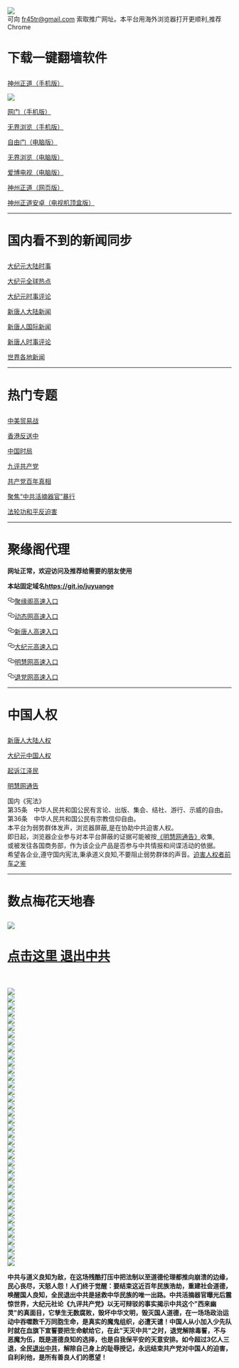 <a name="1" id="1" target="_blank"></a> <span id="1"></span>
<a name="2" id="2" target="_blank"></a> <span id="2"></span>
<a name="3" id="3" target="_blank"></a> <span id="3"></span>
<a name="4" id="4" target="_blank"></a> <span id="4"></span>
<a name="5" id="5" target="_blank"></a> <span id="5"></span>
<a name="6" id="6" target="_blank"></a> <span id="6"></span>
<a name="7" id="7" target="_blank"></a> <span id="7"></span>
<a name="8" id="8" target="_blank"></a> <span id="8"></span>
<a name="9" id="9" target="_blank"></a> <span id="9"></span>
<img src="https://raw.githubusercontent.com/cbzs/1/master/t/fq1.jpg"><br>
可向 fr45tr@gmail.com 索取推广网址。本平台用海外浏览器打开更顺利,推荐Chrome
<h1><p><strong>下载一键翻墙软件</strong></p></h1>
<p><a href="https://raw.githubusercontent.com/SzzdOgate/update/master/extras/SzzdOgate.apk?flcbzs">神州正道（手机版）</a><img src="https://raw.githubusercontent.com/hao369/a/master/benzoutuijian.gif" alt=""></p>
<img src="https://raw.githubusercontent.com/cbzs/1/master/t/sz.jpg"><br>
<p><a href="https://raw.githubusercontent.com/oGate2/Up/master/oGate.apk?flcbzs">网门（手机版）</a><img src="https://raw.githubusercontent.com/hao369/a/master/benzoutuijian.gif" alt=""></p>
<p><a href="https://raw.githubusercontent.com/wujieliulan/download/master/um.apk?raw=true">无界浏览（手机版）</a></p>
<p><a href="https://raw.githubusercontent.com/freegate-release/website/gh-pages/files/fgp.zip?flcbzs">自由门（电脑版）</a><img src="https://raw.githubusercontent.com/hao369/a/master/benzoutuijian.gif" alt=""></p>
<p><a href="https://raw.githubusercontent.com/wujieliulan/download/master/u.zip?flcbzs">无界浏览（电脑版）</a><img src="https://raw.githubusercontent.com/hao369/a/master/benzoutuijian.gif" alt=""></p>
<p><a href="https://raw.githubusercontent.com/cbzs/szzd1.github.io/master/szzd/iPPOTV.zip">爱博电视（电脑版）</a></p>
<p><a href="https://raw.githubusercontent.com/szzd1/szzd1.github.io/master/szzd/szzdogate.rar?flcbzs">神州正道（网页版）</a></p>
<p><a href="https://raw.githubusercontent.com/SzzdOgate/update/master/extras/SzzdOgateTV.apk?flcbzs">神州正道安卓（电视机顶盒版）</a></p>
<hr>
<h1><p><strong>国内看不到的新闻同步</strong></p></h1>
<p><a target="_blank" href="https://github.com/cbzs/djy/blob/master/gb/nsc413.md?flcbzs#1">大纪元大陆时事</a></p>
<p><a target="_blank" href="https://github.com/cbzs/djy/blob/master/gb/n24hr.md?flcbzs#1">大纪元全球热点</a></p>
<p><a target="_blank" href="https://github.com/cbzs/djy/blob/master/gb/news392.md?flcbzs#1">大纪元时事评论</a></p>
<p><a target="_blank" href="https://github.com/cbzs/ntdtv/blob/master/gb/prog204_1.md?flcbzs#1">新唐人大陆新闻</a></p>
<p><a target="_blank" href="https://github.com/cbzs/ntdtv/blob/master/gb/prog202_1.md?flcbzs#1">新唐人国际新闻</a></p>
<p><a target="_blank" href="https://github.com/cbzs/ntdtv/blob/master/gb/prog207_1.md?flcbzs#1">新唐人时事评论</a></p>
<p><a target="_blank" href="https://github.com/gfw-breaker/banned-news/blob/master/README.md?flcbzs&type=url14">世界各地新闻</a></p>
<hr>
<h1><p><strong>热门专题</strong></p></h1>
<p><a target="_blank" href="https://github.com/cbzs/ntdtv/blob/master/gb/prog1745_1.md?flcbzs#1">中美贸易战</a></p>
<p><a target="_blank" href="https://github.com/cbzs/ntdtv/blob/master/gb/prog205_1.md?flcbzs#1">香港反送中</a></p>
<p><a target="_blank" href="https://github.com/cbzs/ntdtv/blob/master/gb/prog1138_1.md?flcbzs#1">中国时局</a></p>
<p><a target="_blank" href="https://github.com/cbzs/9p/blob/master/README.md?flcbzs#1">九评共产党</a></p>
<p><a target="_blank" href="https://github.com/cbzs/ntdtv/blob/master/gb/prog1647_1.md?flcbzs#1">共产党百年真相</a></p>
<p><a target="_blank" href="https://github.com/cbzs/ntdtv/blob/master/gb/prog447_1.md?flcbzs#1">聚焦“中共活摘器官”暴行</a></p>
<p><a target="_blank" href="https://github.com/cbzs/ntdtv/blob/master/gb/prog1530_1.md?flcbzs#1">法轮功和平反迫害</a></p>
<hr><h1>聚缘阁代理</h1>
<p><strong>网址正常，欢迎访问及推荐给需要的朋友使用</strong></p>
<p><strong>本站固定域名<a href="https://git.io/juyuange" rel="nofollow">https://git.io/juyuange</a></strong></p>
<p>
<a id="user-content-聚缘阁高速入口" class="anchor" href="#%E8%81%9A%E7%BC%98%E9%98%81%E9%AB%98%E9%80%9F%E5%85%A5%E5%8F%A3" aria-hidden="true"><svg class="octicon octicon-link" viewbox="0 0 16 16" version="1.1" width="16" height="16" aria-hidden="true"><path fill-rule="evenodd" d="M4 9h1v1H4c-1.5 0-3-1.69-3-3.5S2.55 3 4 3h4c1.45 0 3 1.69 3 3.5 0 1.41-.91 2.72-2 3.25V8.59c.58-.45 1-1.27 1-2.09C10 5.22 8.98 4 8 4H4c-.98 0-2 1.22-2 2.5S3 9 4 9zm9-3h-1v1h1c1 0 2 1.22 2 2.5S13.98 12 13 12H9c-.98 0-2-1.22-2-2.5 0-.83.42-1.64 1-2.09V6.25c-1.09.53-2 1.84-2 3.25C6 11.31 7.55 13 9 13h4c1.45 0 3-1.69 3-3.5S14.5 6 13 6z"></path></svg></a><a href="https://ei87uml6i0.execute-api.ap-southeast-1.amazonaws.com/3" rel="nofollow">聚缘阁高速入口</a><img src="https://raw.githubusercontent.com/hao369/a/master/jyg.gif" alt="">
</p>
<p>
<a id="user-content-动态网高速入口" class="anchor" href="#%E5%8A%A8%E6%80%81%E7%BD%91%E9%AB%98%E9%80%9F%E5%85%A5%E5%8F%A3" aria-hidden="true"><svg class="octicon octicon-link" viewbox="0 0 16 16" version="1.1" width="16" height="16" aria-hidden="true"><path fill-rule="evenodd" d="M4 9h1v1H4c-1.5 0-3-1.69-3-3.5S2.55 3 4 3h4c1.45 0 3 1.69 3 3.5 0 1.41-.91 2.72-2 3.25V8.59c.58-.45 1-1.27 1-2.09C10 5.22 8.98 4 8 4H4c-.98 0-2 1.22-2 2.5S3 9 4 9zm9-3h-1v1h1c1 0 2 1.22 2 2.5S13.98 12 13 12H9c-.98 0-2-1.22-2-2.5 0-.83.42-1.64 1-2.09V6.25c-1.09.53-2 1.84-2 3.25C6 11.31 7.55 13 9 13h4c1.45 0 3-1.69 3-3.5S14.5 6 13 6z"></path></svg></a><a href="https://fg2.gsrty.cf" rel="nofollow">动态网高速入口</a><img src="https://raw.githubusercontent.com/hao369/a/master/jygdl.gif" alt="">
</p>
<p>
<a id="user-content-新唐人高速入口" class="anchor" href="#%E6%96%B0%E5%94%90%E4%BA%BA%E9%AB%98%E9%80%9F%E5%85%A5%E5%8F%A3" aria-hidden="true"><svg class="octicon octicon-link" viewbox="0 0 16 16" version="1.1" width="16" height="16" aria-hidden="true"><path fill-rule="evenodd" d="M4 9h1v1H4c-1.5 0-3-1.69-3-3.5S2.55 3 4 3h4c1.45 0 3 1.69 3 3.5 0 1.41-.91 2.72-2 3.25V8.59c.58-.45 1-1.27 1-2.09C10 5.22 8.98 4 8 4H4c-.98 0-2 1.22-2 2.5S3 9 4 9zm9-3h-1v1h1c1 0 2 1.22 2 2.5S13.98 12 13 12H9c-.98 0-2-1.22-2-2.5 0-.83.42-1.64 1-2.09V6.25c-1.09.53-2 1.84-2 3.25C6 11.31 7.55 13 9 13h4c1.45 0 3-1.69 3-3.5S14.5 6 13 6z"></path></svg></a><a href="https://fg2.gsrty.cf" rel="nofollow">新唐人高速入口</a>
</p>
<p>
<a id="user-content-大纪元高速入口" class="anchor" href="#%E5%A4%A7%E7%BA%AA%E5%85%83%E9%AB%98%E9%80%9F%E5%85%A5%E5%8F%A3" aria-hidden="true"><svg class="octicon octicon-link" viewbox="0 0 16 16" version="1.1" width="16" height="16" aria-hidden="true"><path fill-rule="evenodd" d="M4 9h1v1H4c-1.5 0-3-1.69-3-3.5S2.55 3 4 3h4c1.45 0 3 1.69 3 3.5 0 1.41-.91 2.72-2 3.25V8.59c.58-.45 1-1.27 1-2.09C10 5.22 8.98 4 8 4H4c-.98 0-2 1.22-2 2.5S3 9 4 9zm9-3h-1v1h1c1 0 2 1.22 2 2.5S13.98 12 13 12H9c-.98 0-2-1.22-2-2.5 0-.83.42-1.64 1-2.09V6.25c-1.09.53-2 1.84-2 3.25C6 11.31 7.55 13 9 13h4c1.45 0 3-1.69 3-3.5S14.5 6 13 6z"></path></svg></a><a href="https://fg2.gsrty.cf" rel="nofollow">大纪元高速入口</a>
</p>
<p>
<a id="user-content-明慧网高速入口" class="anchor" href="#%E6%98%8E%E6%85%A7%E7%BD%91%E9%AB%98%E9%80%9F%E5%85%A5%E5%8F%A3" aria-hidden="true"><svg class="octicon octicon-link" viewbox="0 0 16 16" version="1.1" width="16" height="16" aria-hidden="true"><path fill-rule="evenodd" d="M4 9h1v1H4c-1.5 0-3-1.69-3-3.5S2.55 3 4 3h4c1.45 0 3 1.69 3 3.5 0 1.41-.91 2.72-2 3.25V8.59c.58-.45 1-1.27 1-2.09C10 5.22 8.98 4 8 4H4c-.98 0-2 1.22-2 2.5S3 9 4 9zm9-3h-1v1h1c1 0 2 1.22 2 2.5S13.98 12 13 12H9c-.98 0-2-1.22-2-2.5 0-.83.42-1.64 1-2.09V6.25c-1.09.53-2 1.84-2 3.25C6 11.31 7.55 13 9 13h4c1.45 0 3-1.69 3-3.5S14.5 6 13 6z"></path></svg></a><a href="https://fg2.gsrty.cf" rel="nofollow">明慧网高速入口</a>
</p>
<p>
<a id="user-content-退党网高速入口" class="anchor" href="#%E9%80%80%E5%85%9A%E7%BD%91%E9%AB%98%E9%80%9F%E5%85%A5%E5%8F%A3" aria-hidden="true"><svg class="octicon octicon-link" viewbox="0 0 16 16" version="1.1" width="16" height="16" aria-hidden="true"><path fill-rule="evenodd" d="M4 9h1v1H4c-1.5 0-3-1.69-3-3.5S2.55 3 4 3h4c1.45 0 3 1.69 3 3.5 0 1.41-.91 2.72-2 3.25V8.59c.58-.45 1-1.27 1-2.09C10 5.22 8.98 4 8 4H4c-.98 0-2 1.22-2 2.5S3 9 4 9zm9-3h-1v1h1c1 0 2 1.22 2 2.5S13.98 12 13 12H9c-.98 0-2-1.22-2-2.5 0-.83.42-1.64 1-2.09V6.25c-1.09.53-2 1.84-2 3.25C6 11.31 7.55 13 9 13h4c1.45 0 3-1.69 3-3.5S14.5 6 13 6z"></path></svg></a><a href="https://fg2.gsrty.cf" rel="nofollow">退党网高速入口</a>
</p>
<p>
<hr>
<h1><p><strong>中国人权</strong></p></h1>
<p><a target="_blank" href="https://github.com/cbzs/ntdtv/blob/master/gb/prog1135_1.md?flcbzs#1">新唐人大陆人权</a></p>
<p><a target="_blank" href="https://github.com/cbzs/djy/blob/master/gb/ncid278.md?flcbzs#1">大纪元中国人权</a></p>
<p><a target="_blank" href="https://github.com/cbzs/djy/blob/master/gb/nf6123.md?flcbzs#1">起诉江泽民</a></p>
<p><a href="https://github.com/cbzs/mh/blob/master/README.md?flcbzs#1">明慧网通告</a></p>
国内《宪法》<br>
第35条　中华人民共和国公民有言论、出版、集会、结社、游行、示威的自由。<br>
第36条　中华人民共和国公民有宗教信仰自由。<br>
本平台为弱势群体发声，浏览器屏蔽,是在协助中共迫害人权。<br>
即日起，浏览器企业参与对本平台屏蔽的证据可能被按<a target="_blank" href="https://github.com/cbzs/mh/blob/master/README.md?flcbzs#1">《明慧网通告》</a>收集,<br>
或被发往各国商务部，作为该企业产品是否参与中共情报和间谍活动的依据。<br>
希望各企业,遵守国内宪法,秉承道义良知,不要阻止弱势群体的声音。<a target="_blank" href="https://github.com/cbzs/rq/blob/master/README.md?flcbzs#1">迫害人权者前车之鉴</a>
<hr>
<h1><p><strong>数点梅花天地春</strong></p></h1>
<img src="https://raw.githubusercontent.com/cbzs/1/master/t/01.jpg">
<h1><strong><a href="https://s3-us-west-1.amazonaws.com/ogaten/show.htm?ogQuit.aspx&from=852" rel="nofollow">点击这里 退出中共</a></strong></h1><br>
<br>
<img src="https://raw.githubusercontent.com/cbzs/1/master/t/03.jpg"><br>
<img src="https://raw.githubusercontent.com/cbzs/1/master/t/04.jpg"><br>
<img src="https://raw.githubusercontent.com/cbzs/1/master/t/06.jpg"><br>
<img src="https://raw.githubusercontent.com/cbzs/1/master/t/07.jpg"><br>
<img src="https://raw.githubusercontent.com/cbzs/1/master/t/10.jpg"><br>
<img src="https://raw.githubusercontent.com/cbzs/1/master/t/11.jpg"><br>
<img src="https://raw.githubusercontent.com/cbzs/1/master/t/12.jpg"><br>
<img src="https://raw.githubusercontent.com/cbzs/1/master/t/13.jpg"><br>
<img src="https://raw.githubusercontent.com/cbzs/1/master/t/14.jpg"><br>
<img src="https://raw.githubusercontent.com/cbzs/1/master/t/15.jpg"><br>
<img src="https://raw.githubusercontent.com/cbzs/1/master/t/16.jpg"><br>
<img src="https://raw.githubusercontent.com/cbzs/1/master/t/17.jpg"><br>
<img src="https://raw.githubusercontent.com/cbzs/1/master/t/18.jpg"><br>
<img src="https://raw.githubusercontent.com/cbzs/1/master/t/19.jpg"><br>
<img src="https://raw.githubusercontent.com/cbzs/1/master/t/20.jpg"><br>
<img src="https://raw.githubusercontent.com/cbzs/1/master/t/21.jpg"><br>
<img src="https://raw.githubusercontent.com/cbzs/1/master/t/22.jpg"><br>
<img src="https://raw.githubusercontent.com/cbzs/1/master/t/23.jpg"><br>
<img src="https://raw.githubusercontent.com/cbzs/1/master/t/24.jpg"><br>
<img src="https://raw.githubusercontent.com/cbzs/1/master/t/25.jpg"><br>
<img src="https://raw.githubusercontent.com/cbzs/1/master/t/26.jpg"><br>
<img src="https://raw.githubusercontent.com/cbzs/1/master/t/27.jpg"><br>
<img src="https://raw.githubusercontent.com/cbzs/1/master/t/28.jpg"><br>
<img src="https://raw.githubusercontent.com/cbzs/1/master/t/29.jpg"><br>
<img src="https://raw.githubusercontent.com/cbzs/1/master/t/30.jpg"><br>
<img src="https://raw.githubusercontent.com/cbzs/1/master/t/31.jpg"><br>
<img src="https://raw.githubusercontent.com/cbzs/1/master/t/32.jpg"><br>
<img src="https://raw.githubusercontent.com/cbzs/1/master/t/33.jpg"><br>
<img src="https://raw.githubusercontent.com/cbzs/1/master/t/34.jpg"><br>
<img src="https://raw.githubusercontent.com/cbzs/1/master/t/35.jpg"><br>
<img src="https://raw.githubusercontent.com/cbzs/1/master/t/36.jpg"><br>
<img src="https://raw.githubusercontent.com/cbzs/1/master/t/37.jpg"><br>
<img src="https://raw.githubusercontent.com/cbzs/1/master/t/38.jpg"><br>
<img src="https://raw.githubusercontent.com/cbzs/1/master/t/39.jpg"><br>
<img src="https://raw.githubusercontent.com/cbzs/1/master/t/40.jpg"><br>
<img src="https://raw.githubusercontent.com/cbzs/1/master/t/41.jpg"><br>
<img src="https://raw.githubusercontent.com/cbzs/1/master/t/42.jpg"><br>
<img src="https://raw.githubusercontent.com/cbzs/1/master/t/43.jpg"><br>
<img src="https://raw.githubusercontent.com/cbzs/1/master/t/44.jpg"><br>
<p><p><strong>中共与道义良知为敌，在这场残酷打压中把法制以至道德伦理都推向崩溃的边缘，民心丧尽，天怒人怨！人们终于觉醒：要结束这近百年民族浩劫，重建社会道德，唤醒国人良知，全民退出中共是拯救中华民族的唯一出路。中共活摘器官曝光后震惊世界，大纪元社论《九评共产党》以无可辩驳的事实揭示中共这个"西来幽灵"的真面目，它孳生无数腐败，毁坏中华文明，毁灭国人道德，在一场场政治运动中吞噬数千万同胞生命，是真实的魔鬼组织，必遭天谴！中国人从小加入少先队时就在血旗下宣誓要把生命献给它，在此"天灭中共"之时，退党解除毒誓，不与恶魔为伍，既是道德良知的选择，也是自我保平安的天意安排。如今超过3亿人三退，全民<a href="https://s3-us-west-1.amazonaws.com/ogaten/show.htm?ogQuit.aspx&from=852" rel="nofollow">退出中共</a>，解除自己身上的耻辱授记，永远结束共产党对中国人的迫害，自利利他，是所有善良人们的愿望！</strong></p></p>
